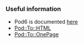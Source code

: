 
### Useful information

- Pod6 is documented [here](https://docs.perl6.org/language/pod)
- [Pod::To::HTML](https://github.com/perl6/Pod-To-HTML)
- [Pod::To::OnePage](https://github.com/perl6/perl6-pod-to-bigpage)
